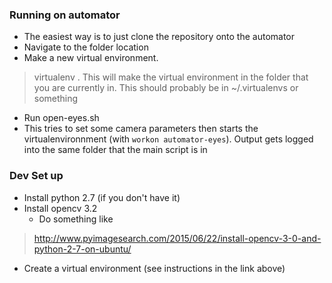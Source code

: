 

### Running on automator
* The easiest way is to just clone the repository onto the automator
* Navigate to the folder location
* Make a new virtual environment.
> virtualenv .
  This will make the virtual environment in the folder that you are currently in. This should probably be in ~/.virtualenvs or something
* Run open-eyes.sh
 * This tries to set some camera parameters then starts the virtualenvironnment (with `workon automator-eyes`). Output gets logged into the same folder that the main script is in

### Dev Set up
* Install python 2.7 (if you don't have it)
* Install opencv 3.2
  * Do something like
> http://www.pyimagesearch.com/2015/06/22/install-opencv-3-0-and-python-2-7-on-ubuntu/
* Create a virtual environment (see instructions in the link above)
